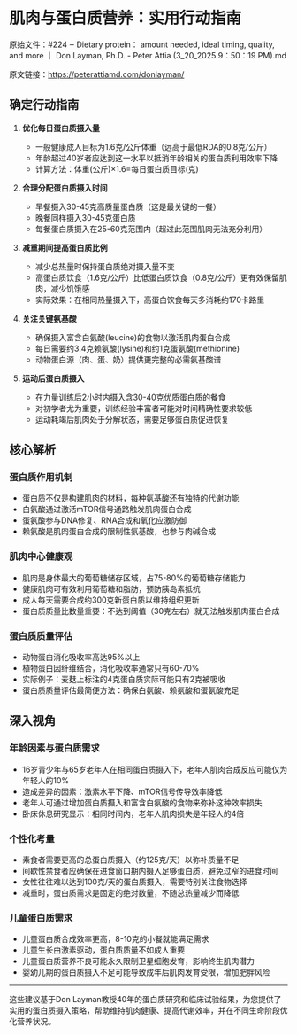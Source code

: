 # 肌肉与蛋白质营养：实用行动指南

原始文件：#224 ‒ Dietary protein： amount needed, ideal timing, quality, and more ｜ Don Layman, Ph.D. - Peter Attia (3_20_2025 9：50：19 PM).md

原文链接：https://peterattiamd.com/donlayman/

## 确定行动指南

1. **优化每日蛋白质摄入量**
   - 一般健康成人目标为1.6克/公斤体重（远高于最低RDA的0.8克/公斤）
   - 年龄超过40岁者应达到这一水平以抵消年龄相关的蛋白质利用效率下降
   - 计算方法：体重(公斤)×1.6=每日蛋白质目标(克)

2. **合理分配蛋白质摄入时间**
   - 早餐摄入30-45克高质量蛋白质（这是最关键的一餐）
   - 晚餐同样摄入30-45克蛋白质
   - 每餐蛋白质摄入在25-60克范围内（超过此范围肌肉无法充分利用）

3. **减重期间提高蛋白质比例**
   - 减少总热量时保持蛋白质绝对摄入量不变
   - 高蛋白质饮食（1.6克/公斤）比低蛋白质饮食（0.8克/公斤）更有效保留肌肉，减少饥饿感
   - 实际效果：在相同热量摄入下，高蛋白饮食每天多消耗约170卡路里

4. **关注关键氨基酸**
   - 确保摄入富含白氨酸(leucine)的食物以激活肌肉蛋白合成
   - 每日需要约3.4克赖氨酸(lysine)和约1克蛋氨酸(methionine)
   - 动物蛋白源（肉、蛋、奶）提供更完整的必需氨基酸谱

5. **运动后蛋白质摄入**
   - 在力量训练后2小时内摄入含30-40克优质蛋白质的餐食
   - 对初学者尤为重要，训练经验丰富者可能对时间精确性要求较低
   - 运动耗竭后肌肉处于分解状态，需要足够蛋白质促进恢复

## 核心解析

### 蛋白质作用机制
- 蛋白质不仅是构建肌肉的材料，每种氨基酸还有独特的代谢功能
- 白氨酸通过激活mTOR信号通路触发肌肉蛋白合成
- 蛋氨酸参与DNA修复、RNA合成和氧化应激防御
- 赖氨酸是肌肉蛋白合成的限制性氨基酸，也参与肉碱合成

### 肌肉中心健康观
- 肌肉是身体最大的葡萄糖储存区域，占75-80%的葡萄糖存储能力
- 健康肌肉可有效利用葡萄糖和脂肪，预防胰岛素抵抗
- 成人每天需要合成约300克新蛋白质以维持组织更新
- 蛋白质质量比数量重要：不达到阈值（30克左右）就无法触发肌肉蛋白合成

### 蛋白质质量评估
- 动物蛋白消化吸收率高达95%以上
- 植物蛋白因纤维结合，消化吸收率通常只有60-70%
- 实际例子：麦麸上标注的4克蛋白质实际可能只有2克被吸收
- 蛋白质质量评估最简便方法：确保白氨酸、赖氨酸和蛋氨酸充足

## 深入视角

### 年龄因素与蛋白质需求
- 16岁青少年与65岁老年人在相同蛋白质摄入下，老年人肌肉合成反应可能仅为年轻人的10%
- 造成差异的因素：激素水平下降、mTOR信号传导效率降低
- 老年人可通过增加蛋白质摄入和富含白氨酸的食物来弥补这种效率损失
- 卧床休息研究显示：相同时间内，老年人肌肉损失是年轻人的4倍

### 个性化考量
- 素食者需要更高的总蛋白质摄入（约125克/天）以弥补质量不足
- 间歇性禁食者应确保在进食窗口期内摄入足够蛋白质，避免过窄的进食时间
- 女性往往难以达到100克/天的蛋白质摄入，需要特别关注食物选择
- 减重时，蛋白质需求是固定的绝对数量，不随总热量减少而降低

### 儿童蛋白质需求
- 儿童蛋白质合成效率更高，8-10克的小餐就能满足需求
- 儿童生长由激素驱动，蛋白质质量不如成人重要
- 儿童蛋白质营养不良可能永久限制卫星细胞发育，影响终生肌肉潜力
- 婴幼儿期的蛋白质摄入不足可能导致成年后肌肉发育受限，增加肥胖风险

---

这些建议基于Don Layman教授40年的蛋白质研究和临床试验结果，为您提供了实用的蛋白质摄入策略，帮助维持肌肉健康、提高代谢效率，并在不同生命阶段优化营养状况。